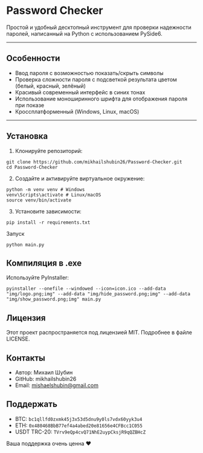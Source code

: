 # Password Checker

Простой и удобный десктопный инструмент для проверки надежности паролей, написанный на Python с использованием PySide6.

---

## Особенности

- Ввод пароля с возможностью показать/скрыть символы
- Проверка сложности пароля с подсветкой результата цветом (белый, красный, зелёный)
- Красивый современный интерфейс в синих тонах
- Использование моноширинного шрифта для отображения пароля при показе
- Кроссплатформенный (Windows, Linux, macOS)

---

## Установка

1. Клонируйте репозиторий:

```
git clone https://github.com/mikhailshubin26/Password-Checker.git
cd Password-Checker
```

2. Создайте и активируйте виртуальное окружение:

```
python -m venv venv # Windows
venv\Scripts\activate # Linux/macOS
source venv/bin/activate
```

3. Установите зависимости:

```
pip install -r requirements.txt
```

Запуск

```
python main.py
```

## Компиляция в .exe
Используйте PyInstaller:
```
pyinstaller --onefile --windowed --icon=icon.ico --add-data "img/logo.png;img" --add-data "img/hide_password.png;img" --add-data "img/show_password.png;img" main.py
```

## Лицензия
Этот проект распространяется под лицензией MIT. Подробнее в файле LICENSE.

## Контакты
+ Автор: Михаил Шубин
+ GitHub: mikhailshubin26
+ Email: mishaelshubin@gmail.com

## Поддержать
+ BTC: ```bc1qllfd0zxmk45j3x53d5dnu9y0ls7vdx60yyk3u4```
+ ETH: ```0x480468BbB77ef4a4abed20e81656e4CFBcc1C055```
+ USDT TRC-20: ```TVrv9eQp4cvQ71NhE2uypCksjR9qQZBHcZ```

Ваша поддержка очень ценна ❤️